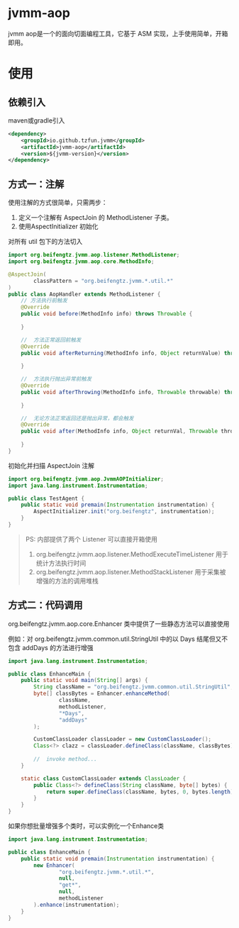 # jvmm-aop

jvmm aop是一个的面向切面编程工具，它基于 ASM 实现，上手使用简单，开箱即用。

# 使用

## 依赖引入

maven或gradle引入
```xml
<dependency>
    <groupId>io.github.tzfun.jvmm</groupId>
    <artifactId>jvmm-aop</artifactId>
    <version>${jvmm-version}</version>
</dependency>
```

## 方式一：注解

使用注解的方式很简单，只需两步： 
1. 定义一个注解有 AspectJoin 的 MethodListener 子类。
2. 使用AspectInitializer 初始化

对所有 util 包下的方法切入
```java
import org.beifengtz.jvmm.aop.listener.MethodListener;
import org.beifengtz.jvmm.aop.core.MethodInfo;

@AspectJoin(
        classPattern = "org.beifengtz.jvmm.*.util.*"
)
public class AopHandler extends MethodListener {
    // 方法执行前触发
    @Override
    public void before(MethodInfo info) throws Throwable {
        
    }

    //  方法正常返回前触发
    @Override
    public void afterReturning(MethodInfo info, Object returnValue) throws Throwable {
        
    }

    //  方法执行抛出异常前触发
    @Override
    public void afterThrowing(MethodInfo info, Throwable throwable) throws Throwable {
        
    }

    //  无论方法正常返回还是抛出异常，都会触发
    @Override
    public void after(MethodInfo info, Object returnVal, Throwable throwable) throws Throwable {
        
    }
}
```

初始化并扫描 AspectJoin 注解
```java
import org.beifengtz.jvmm.aop.JvmmAOPInitializer;
import java.lang.instrument.Instrumentation;

public class TestAgent {
    public static void premain(Instrumentation instrumentation) {
        AspectInitializer.init("org.beifengtz", instrumentation);
    }
}
```

> PS: 内部提供了两个 Listener 可以直接开箱使用
> 1. org.beifengtz.jvmm.aop.listener.MethodExecuteTimeListener 用于统计方法执行时间
> 2. org.beifengtz.jvmm.aop.listener.MethodStackListener 用于采集被增强的方法的调用堆栈

## 方式二：代码调用

org.beifengtz.jvmm.aop.core.Enhancer 类中提供了一些静态方法可以直接使用

例如：对 org.beifengtz.jvmm.common.util.StringUtil 中的以 Days 结尾但又不包含 addDays 的方法进行增强

```java
import java.lang.instrument.Instrumentation;

public class EnhanceMain {
    public static void main(String[] args) {
        String className = "org.beifengtz.jvmm.common.util.StringUtil";
        byte[] classBytes = Enhancer.enhanceMethod(
                className,
                methodListener,
                "*Days",
                "addDays"
        );

        CustomClassLoader classLoader = new CustomClassLoader();
        Class<?> clazz = classLoader.defineClass(className, classBytes);
        
        //  invoke method...
    }

    static class CustomClassLoader extends ClassLoader {
        public Class<?> defineClass(String className, byte[] bytes) {
            return super.defineClass(className, bytes, 0, bytes.length);
        }
    }
}
```

如果你想批量增强多个类时，可以实例化一个Enhance类

```java
import java.lang.instrument.Instrumentation;

public class EnhanceMain {
    public static void premain(Instrumentation instrumentation) {
        new Enhancer(
                "org.beifengtz.jvmm.*.util.*",
                null,
                "get*",
                null,
                methodListener
        ).enhance(instrumentation);
    }
}
```
